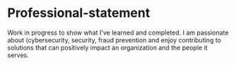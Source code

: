 # Professional-statement
Work in progress to show what I've learned and completed.
I am passionate about (cybersecurity, security, fraud prevention and
enjoy contributing to solutions that can positively impact an
organization and the people it serves.
